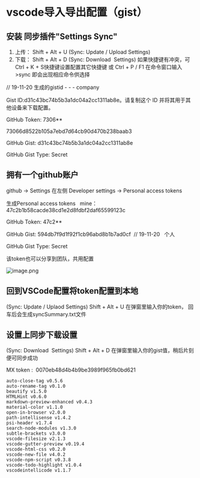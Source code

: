 # vscode导入导出配置（gist）

## 安装 同步插件"Settings Sync"

1. 上传： Shift + Alt + U (Sync: Update / Upload Settings)
2. 下载： Shift + Alt + D (Sync: Download  Settings)
如果快捷键有冲突，可Ctrl + K + S快捷键设置配置其它快捷键 或 Ctrl + P / F1 在命令窗口输入 >sync 即会出现相应命令供选择

// 19-11-20 生成的gistid - - - company

Gist ID:d31c43bc74b5b3a1dc04a2cc1311ab8e。请复制这个 ID 并将其用于其他设备来下载配置。

GitHub Token: 7306**

73066d8522b105a7ebd7d64cb90d470b238baab3

GitHub Gist: d31c43bc74b5b3a1dc04a2cc1311ab8e

GitHub Gist Type: Secret

## 拥有一个github账户

github -> Settings 在左侧 Developer settings -> Personal access tokens 

生成Personal access tokens   mine：  47c2b1b58cacde38cd1e2d8fdbf2daf65599123c

GitHub Token: 47c2**

GitHub Gist: 594db7f9d1f92f1cb96abd8b1b7ad0cf  // 19-11-20   个人

GitHub Gist Type: Secret

该token也可以分享到团队，共用配置

![image.png](~@public/fe-skills/0002.png)

## 回到VSCode配置将token配置到本地

(Sync: Update / Uplaod Settings) Shift + Alt + U 在弹窗里输入你的token， 回车后会生成syncSummary.txt文件

## 设置上同步下载设置

(Sync: Download  Settings) Shift + Alt + D 在弹窗里输入你的gist值，稍后片刻便可同步成功

MX
token :  0070eb48d4b4b9be3989f965fb0bd621

```
auto-close-tag v0.5.6
auto-rename-tag v0.1.0
beautify v1.5.0
HTMLHint v0.6.0
markdown-preview-enhanced v0.4.3
material-color v1.1.0
open-in-browser v2.0.0
path-intellisense v1.4.2
psi-header v1.7.4
search-node-modules v1.3.0
subtle-brackets v3.0.0
vscode-filesize v2.1.3
vscode-gutter-preview v0.19.4
vscode-html-css v0.2.0
vscode-new-file v4.0.2
vscode-npm-script v0.3.8
vscode-todo-highlight v1.0.4
vscodeintellicode v1.1.7
```